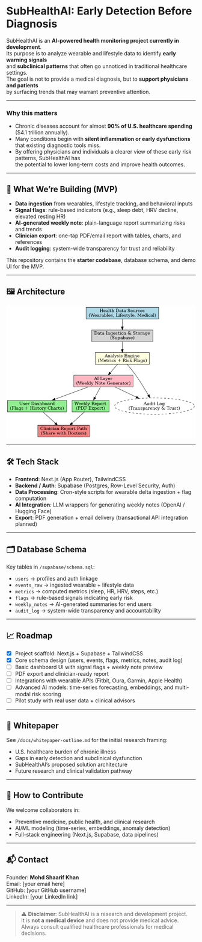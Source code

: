# SubHealthAI: Early Detection Before Diagnosis

SubHealthAI is an **AI-powered health monitoring project currently in development**.  
Its purpose is to analyze wearable and lifestyle data to identify **early warning signals**  
and **subclinical patterns** that often go unnoticed in traditional healthcare settings.  
The goal is not to provide a medical diagnosis, but to **support physicians and patients**  
by surfacing trends that may warrant preventive attention.

---

### Why this matters
- Chronic diseases account for almost **90% of U.S. healthcare spending** ($4.1 trillion annually).  
- Many conditions begin with **silent inflammation or early dysfunctions** that existing diagnostic tools miss.  
- By offering physicians and individuals a clearer view of these early risk patterns, SubHealthAI has  
the potential to lower long-term costs and improve health outcomes.

---

## 🚀 What We’re Building (MVP)
- **Data ingestion** from wearables, lifestyle tracking, and behavioral inputs  
- **Signal flags**: rule-based indicators (e.g., sleep debt, HRV decline, elevated resting HR)  
- **AI-generated weekly note**: plain-language report summarizing risks and trends  
- **Clinician export**: one-tap PDF/email report with tables, charts, and references  
- **Audit logging**: system-wide transparency for trust and reliability  

This repository contains the **starter codebase**, database schema, and demo UI for the MVP.

---

## 🖼 Architecture

![SubHealthAI Architecture](./docs/subhealthai_architecture.png)

---

## 🛠 Tech Stack
- **Frontend**: Next.js (App Router), TailwindCSS  
- **Backend / Auth**: Supabase (Postgres, Row-Level Security, Auth)  
- **Data Processing**: Cron-style scripts for wearable delta ingestion + flag computation  
- **AI Integration**: LLM wrappers for generating weekly notes (OpenAI / Hugging Face)  
- **Export**: PDF generation + email delivery (transactional API integration planned)  

---

## 🗂 Database Schema
Key tables in `/supabase/schema.sql`:
- `users` → profiles and auth linkage  
- `events_raw` → ingested wearable + lifestyle data  
- `metrics` → computed metrics (sleep, HR, HRV, steps, etc.)  
- `flags` → rule-based signals indicating early risk  
- `weekly_notes` → AI-generated summaries for end users  
- `audit_log` → system-wide transparency and accountability  

---

## 📈 Roadmap
- [x] Project scaffold: Next.js + Supabase + TailwindCSS  
- [x] Core schema design (users, events, flags, metrics, notes, audit log)  
- [ ] Basic dashboard UI with signal flags + weekly note preview  
- [ ] PDF export and clinician-ready report  
- [ ] Integrations with wearable APIs (Fitbit, Oura, Garmin, Apple Health)  
- [ ] Advanced AI models: time-series forecasting, embeddings, and multi-modal risk scoring  
- [ ] Pilot study with real user data + clinical advisors  

---

## 📄 Whitepaper
See `/docs/whitepaper-outline.md` for the initial research framing:  
- U.S. healthcare burden of chronic illness  
- Gaps in early detection and subclinical dysfunction  
- SubHealthAI’s proposed solution architecture  
- Future research and clinical validation pathway  

---

## 🤝 How to Contribute
We welcome collaborators in:  
- Preventive medicine, public health, and clinical research  
- AI/ML modeling (time-series, embeddings, anomaly detection)  
- Full-stack engineering (Next.js, Supabase, data pipelines)  

---

## 📬 Contact
Founder: **Mohd Shaarif Khan**  
Email: [your email here]  
GitHub: [your GitHub username]  
LinkedIn: [your LinkedIn link]  

---

> ⚠️ **Disclaimer**: SubHealthAI is a research and development project.  
> It is **not a medical device** and does not provide medical advice.  
> Always consult qualified healthcare professionals for medical decisions.
